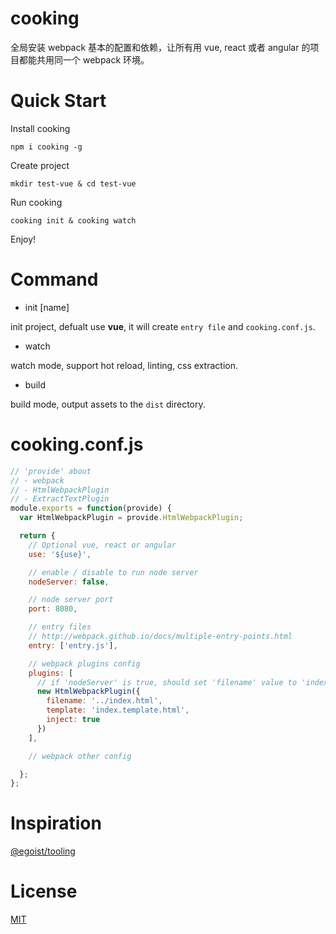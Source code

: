 # cooking
全局安装 webpack 基本的配置和依赖，让所有用 vue, react 或者 angular 的项目都能共用同一个 webpack 环境。

# Quick Start
Install cooking
```shell
npm i cooking -g
```

Create project
```shell
mkdir test-vue & cd test-vue
```

Run cooking
```shell
cooking init & cooking watch
```

Enjoy!

# Command
- init [name]

init project, defualt use **vue**, it will create `entry file` and `cooking.conf.js`.

- watch

watch mode, support hot reload, linting, css extraction.

- build

build mode, output assets to the `dist` directory.

# cooking.conf.js

```javascript
// 'provide' about
// - webpack
// - HtmlWebpackPlugin
// - ExtractTextPlugin
module.exports = function(provide) {
  var HtmlWebpackPlugin = provide.HtmlWebpackPlugin;

  return {
    // Optional vue, react or angular
    use: '${use}',

    // enable / disable to run node server
    nodeServer: false,

    // node server port
    port: 8080,

    // entry files
    // http://webpack.github.io/docs/multiple-entry-points.html
    entry: ['entry.js'],

    // webpack plugins config
    plugins: [
      // if 'nodeServer' is true, should set 'filename' value to 'index.html'
      new HtmlWebpackPlugin({
        filename: '../index.html',
        template: 'index.template.html',
        inject: true
      })
    ],

    // webpack other config

  };
};
```

# Inspiration
[@egoist/tooling](https://github.com/egoist/tooling)

# License
[MIT](https://github.com/ElemeFE/cooking/LICENSE)
